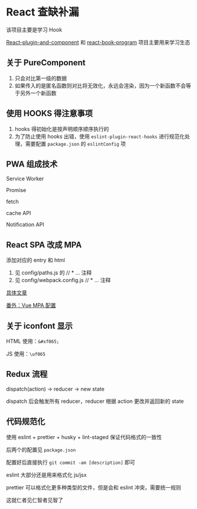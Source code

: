 # React 查缺补漏

该项目主要是学习 Hook

[React-plugin-and-component](https://github.com/KokoTa/React-plugin-and-component) 和 [react-book-program](https://github.com/KokoTa/react-book-program) 项目主要用来学习生态

## 关于 PureComponent

1. 只会对比第一级的数据
2. 如果传入的是匿名函数则对比将无效化，永远会渲染，因为一个新函数不会等于另外一个新函数

## 使用 HOOKS 得注意事项

1. hooks 得初始化是按声明顺序顺序执行的
2. 为了防止使用 hooks 出错，使用 `eslint-plugin-react-hooks` 进行规范化处理，需要配置 `package.json` 的 `eslintConfig` 项

## PWA 组成技术

Service Worker

Promise

fetch

cache API

Notification API

## React SPA 改成 MPA

添加对应的 entry 和 html

1. 见 config/paths.js 的 // * ... 注释
2. 见 config/webpack.config.js // * ... 注释

[具体文章](https://blog.csdn.net/q1519187064/article/details/105842481)

[番外：Vue MPA 配置](http://blog.poetries.top/2019/06/01/vue-muti-page-config/)

## 关于 iconfont 显示

HTML 使用：`&#xf065;`

JS 使用：`\uf065`

## Redux 流程

dispatch(action) -> reducer -> new state

dispatch 后会触发所有 reducer，reducer 根据 action 更改并返回新的 state

## 代码规范化

使用 eslint + prettier + husky + lint-staged 保证代码格式的一致性

后两个的配置见 `package.json`

配置好后直接执行 `git commit -am [description]` 即可

eslint 大部分还是用来格式化 js/jsx

prettier 可以格式化更多种类型的文件，但是会和 eslint 冲突，需要统一规则

这就仁者见仁智者见智了
